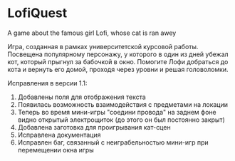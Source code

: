 # LofiQuest
A game about the famous girl Lofi, whose cat is ran awey

Игра, созданная в рамках университетской курсовой работы.
Посвещена популярному персонажу, у которого в один из дней убежал кот, который прыгнул за бабочкой в окно.
Помогите Лофи добраться до кота и вернуть его домой, проходя через уровни и решая головоломки.

Исправления в версии 1.1:
1) Добавлены поля для отображения текста
2) Появилась возможность взаимодействия с предметами на локации
3) Теперь во время мини-игры "соедини провода" на заднем фоне видно открытый электрощиток (до этого он был постоянно закрыт)
4) Добавлена заготовка для проигрывания кат-сцен
5) Исправлена документация
6) Исправлен баг, связанный с неиграбельностью мини-игр при перемещении окна игры
